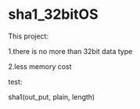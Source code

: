 # sha1_32bitOS
This project:

1.there is no more than 32bit data type

2.less memory cost

test:

sha1(out_put, plain, length)
